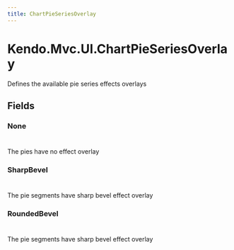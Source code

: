 ```yaml
---
title: ChartPieSeriesOverlay
---
```


# Kendo.Mvc.UI.ChartPieSeriesOverlay
Defines the available pie series effects overlays


## Fields


### None
#
The pies have no effect overlay

### SharpBevel
#
The pie segments have sharp bevel effect overlay

### RoundedBevel
#
The pie segments have sharp bevel effect overlay




